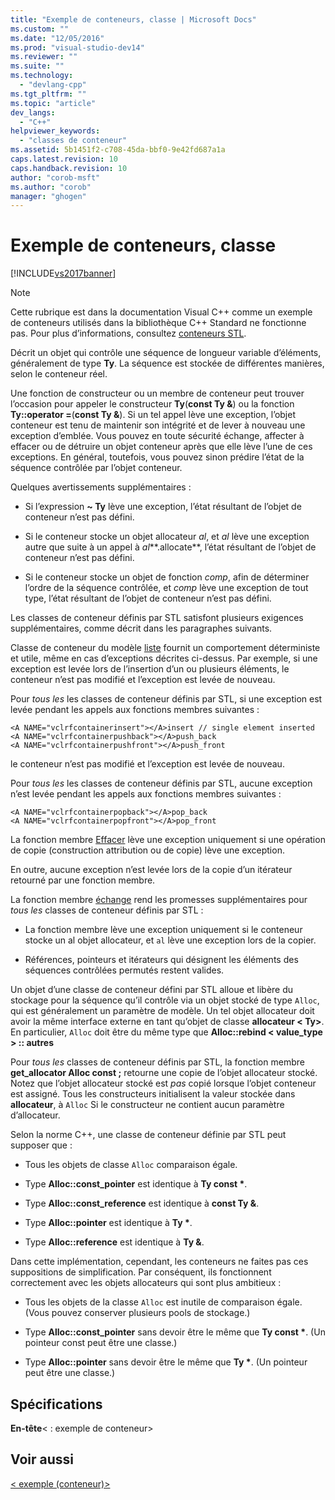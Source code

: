 ```yaml
---
title: "Exemple de conteneurs, classe | Microsoft Docs"
ms.custom: ""
ms.date: "12/05/2016"
ms.prod: "visual-studio-dev14"
ms.reviewer: ""
ms.suite: ""
ms.technology: 
  - "devlang-cpp"
ms.tgt_pltfrm: ""
ms.topic: "article"
dev_langs: 
  - "C++"
helpviewer_keywords: 
  - "classes de conteneur"
ms.assetid: 5b1451f2-c708-45da-bbf0-9e42fd687a1a
caps.latest.revision: 10
caps.handback.revision: 10
author: "corob-msft"
ms.author: "corob"
manager: "ghogen"
---
```

# Exemple de conteneurs, classe
[!INCLUDE[vs2017banner](../assembler/inline/includes/vs2017banner.md)]

> [!NOTE]
>  Cette rubrique est dans la documentation Visual C++ comme un exemple de conteneurs utilisés dans la bibliothèque C++ Standard ne fonctionne pas. Pour plus d’informations, consultez [conteneurs STL](../standard-library/stl-containers.md).  
  
 Décrit un objet qui contrôle une séquence de longueur variable d’éléments, généralement de type **Ty**. La séquence est stockée de différentes manières, selon le conteneur réel.  
  
 Une fonction de constructeur ou un membre de conteneur peut trouver l’occasion pour appeler le constructeur **Ty**(**const Ty &**) ou la fonction **Ty::operator =**(**const Ty &**). Si un tel appel lève une exception, l’objet conteneur est tenu de maintenir son intégrité et de lever à nouveau une exception d’emblée. Vous pouvez en toute sécurité échange, affecter à effacer ou de détruire un objet conteneur après que elle lève l’une de ces exceptions. En général, toutefois, vous pouvez sinon prédire l’état de la séquence contrôlée par l’objet conteneur.  
  
 Quelques avertissements supplémentaires :  
  
-   Si l’expression **~ Ty** lève une exception, l’état résultant de l’objet de conteneur n’est pas défini.  
  
-   Si le conteneur stocke un objet allocateur *al*, et *al* lève une exception autre que suite à un appel à *al***.allocate**, l’état résultant de l’objet de conteneur n’est pas défini.  
  
-   Si le conteneur stocke un objet de fonction *comp*, afin de déterminer l’ordre de la séquence contrôlée, et *comp* lève une exception de tout type, l’état résultant de l’objet de conteneur n’est pas défini.  
  
 Les classes de conteneur définis par STL satisfont plusieurs exigences supplémentaires, comme décrit dans les paragraphes suivants.  
  
 Classe de conteneur du modèle [liste](../standard-library/list-class.md) fournit un comportement déterministe et utile, même en cas d’exceptions décrites ci-dessus. Par exemple, si une exception est levée lors de l’insertion d’un ou plusieurs éléments, le conteneur n’est pas modifié et l’exception est levée de nouveau.  
  
 Pour *tous les* les classes de conteneur définis par STL, si une exception est levée pendant les appels aux fonctions membres suivantes :  
  
```  
<A NAME="vclrfcontainerinsert"></A>insert // single element inserted  
<A NAME="vclrfcontainerpushback"></A>push_back  
<A NAME="vclrfcontainerpushfront"></A>push_front  
```  
  
 le conteneur n’est pas modifié et l’exception est levée de nouveau.  
  
 Pour *tous les* les classes de conteneur définis par STL, aucune exception n’est levée pendant les appels aux fonctions membres suivantes :  
  
```  
<A NAME="vclrfcontainerpopback"></A>pop_back  
<A NAME="vclrfcontainerpopfront"></A>pop_front  
```  
  
 La fonction membre [Effacer](../standard-library/container-class-erase.md) lève une exception uniquement si une opération de copie (construction attribution ou de copie) lève une exception.  
  
 En outre, aucune exception n’est levée lors de la copie d’un itérateur retourné par une fonction membre.  
  
 La fonction membre [échange](../standard-library/container-class-swap.md) rend les promesses supplémentaires pour *tous les* classes de conteneur définis par STL :  
  
-   La fonction membre lève une exception uniquement si le conteneur stocke un al objet allocateur, et `al` lève une exception lors de la copier.  
  
-   Références, pointeurs et itérateurs qui désignent les éléments des séquences contrôlées permutés restent valides.  
  
 Un objet d’une classe de conteneur défini par STL alloue et libère du stockage pour la séquence qu’il contrôle via un objet stocké de type `Alloc`, qui est généralement un paramètre de modèle. Un tel objet allocateur doit avoir la même interface externe en tant qu’objet de classe **allocateur \< Ty>**. En particulier, `Alloc` doit être du même type que **Alloc::rebind \< value_type > :: autres**  
  
 Pour *tous les* classes de conteneur définis par STL, la fonction membre **get_allocator Alloc const ;** retourne une copie de l’objet allocateur stocké. Notez que l’objet allocateur stocké est *pas* copié lorsque l’objet conteneur est assigné. Tous les constructeurs initialisent la valeur stockée dans **allocateur**, à `Alloc` Si le constructeur ne contient aucun paramètre d’allocateur.  
  
 Selon la norme C++, une classe de conteneur définie par STL peut supposer que :  
  
-   Tous les objets de classe `Alloc` comparaison égale.  
  
-   Type **Alloc::const_pointer** est identique à **Ty const \***.  
  
-   Type **Alloc::const_reference** est identique à **const Ty &**.  
  
-   Type **Alloc::pointer** est identique à **Ty \***.  
  
-   Type **Alloc::reference** est identique à **Ty &**.  
  
 Dans cette implémentation, cependant, les conteneurs ne faites pas ces suppositions de simplification. Par conséquent, ils fonctionnent correctement avec les objets allocateurs qui sont plus ambitieux :  
  
-   Tous les objets de la classe `Alloc` est inutile de comparaison égale. (Vous pouvez conserver plusieurs pools de stockage.)  
  
-   Type **Alloc::const_pointer** sans devoir être le même que **Ty const \***. (Un pointeur const peut être une classe.)  
  
-   Type **Alloc::pointer** sans devoir être le même que **Ty \***. (Un pointeur peut être une classe.)  
  
## <a name="requirements"></a>Spécifications  
 **En-tête**\< : exemple de conteneur>  
  
## <a name="see-also"></a>Voir aussi  
 [\< exemple (conteneur)>](../standard-library/sample-container.md)

